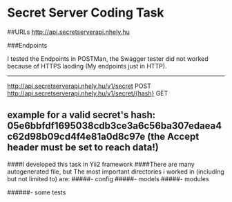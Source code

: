 # Secret Server Coding Task

##URLs
http://api.secretserverapi.nhely.hu

###Endpoints

I tested the Endpoints in POSTMan, the Swagger tester did not worked because of HTTPS laoding (My endpoints just in HTTP).

---
http://api.secretserverapi.nhely.hu/v1/secret  POST
http://api.secretserverapi.nhely.hu/v1/secret/{hash}  GET

example for a valid secret's hash: 05e6bbfdf1695038cdb3ce3a6c56ba307edaea4c62d98b09cd4f4e81a0d8c97e
(the Accept header must be set to reach data!)
---
####I developed this task in Yii2 framework
####There are many autogenerated file, but The most important directories i worked in (including but not limited to) are:
#####- config
#####- models
#####- modules

######- some tests
